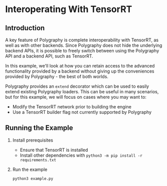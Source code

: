 # Interoperating With TensorRT


## Introduction

A key feature of Polygraphy is complete interoperability with TensorRT, as well as
with other backends. Since Polygraphy does not hide the underlying backend APIs,
it is possible to freely switch between using the Polygraphy API and a backend API,
such as TensorRT.

In this example, we'll look at how you can retain access to the advanced functionality
provided by a backend without giving up the conveniences provided by Polygraphy - the
best of both worlds.

Polygraphy provides an `extend` decorator which can be used to easily extend existing
Polygraphy loaders. This can be useful in many scenarios, but for this example,
we will focus on cases where you may want to:
- Modify the TensorRT network prior to building the engine
- Use a TensorRT builder flag not currently supported by Polygraphy


## Running the Example

1. Install prerequisites
    * Ensure that TensorRT is installed
    * Install other dependencies with `python3 -m pip install -r requirements.txt`

2. Run the example
    ```bash
    python3 example.py
    ```
